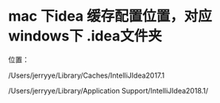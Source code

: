 # mac 下idea 缓存配置位置，对应 windows下 .idea文件夹

位置：

/Users/jerryye/Library/Caches/IntelliJIdea2017.1





/Users/jerryye/Library/Application Support/IntelliJIdea2018.1/